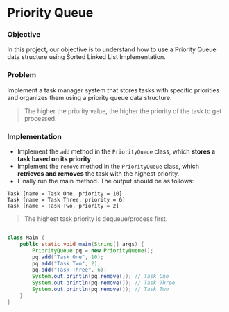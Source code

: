 # Priority Queue

### Objective

In this project, our objective is to understand how to use a Priority Queue data structure using Sorted Linked List Implementation.


### Problem

Implement a task manager system that stores tasks with specific priorities and organizes them using a priority queue data structure.

> The higher the priority value, the higher the priority of the task to get processed.

### Implementation

* Implement the `add` method in the `PriorityQueue` class, which **stores a task based on its priority**.
* Implement the `remove` method in the `PriorityQueue` class, which **retrieves and removes** the task with the highest priority.
* Finally run the main method. The output should be as follows:

```
Task [name = Task One, priority = 10]
Task [name = Task Three, priority = 6]
Task [name = Task Two, priority = 2]

```

> The highest task priority is dequeue/process first.


```java

class Main {
    public static void main(String[] args) {
        PriorityQueue pq = new PriorityQueue();
        pq.add("Task One", 10);
        pq.add("Task Two", 2);
        pq.add("Task Three", 6);
        System.out.println(pq.remove()); // Task One
        System.out.println(pq.remove()); // Task Three
        System.out.println(pq.remove()); // Task Two
    }
}

```
